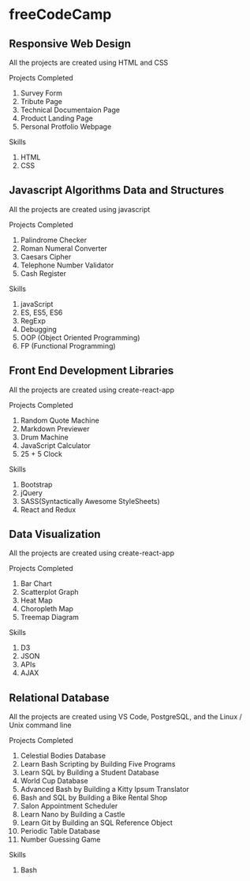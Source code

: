 # freeCodeCamp
<div>
    <h2>Responsive Web Design</h2>
    <p>All the projects are created using HTML and CSS</p>
    <div>Projects Completed</div><ol>
        <li>Survey Form</li>
        <li>Tribute Page</li>
        <li>Technical Documentaion Page</li>
        <li>Product Landing Page</li>
        <li>Personal Protfolio Webpage</li>
    </ol>
    <div>Skills</div>
    <ol>
        <li>HTML</li>
        <li>CSS</li>
    </ol>
    <h2>Javascript Algorithms Data and Structures</h2>
    <p>All the projects are created using javascript</p>
    <div>Projects Completed</div><ol>
        <li>Palindrome Checker</li>
        <li>Roman Numeral Converter</li>
        <li>Caesars Cipher</li>
        <li>Telephone Number Validator</li>
        <li>Cash Register</li>
    </ol>
    <div>Skills</div>
    <ol>
        <li>javaScript</li>
        <li>ES, ES5, ES6</li>
        <li>RegExp</li>
        <li>Debugging</li>
        <li>OOP (Object Oriented Programming)</li>
        <li>FP (Functional Programming)</li>
    </ol>
    <h2>Front End Development Libraries</h2>
    <p>All the projects are created using create-react-app</p>
    <div>Projects Completed</div>
    <ol>
        <li>Random Quote Machine</li>
        <li>Markdown Previewer</li>
        <li>Drum Machine</li>
        <li>JavaScript Calculator</li>
        <li>25 + 5 Clock</li>
    </ol>
    <div>Skills</div>
    <ol>
        <li>Bootstrap</li>
        <li>jQuery</li>
        <li>SASS(Syntactically Awesome StyleSheets)</li>
        <li>React and Redux</li>
    </ol>
    <h2>Data Visualization</h2>
    <p>All the projects are created using create-react-app</p>
    <div>Projects Completed</div>
    <ol>
        <li>Bar Chart</li>
        <li>Scatterplot Graph</li>
        <li>Heat Map</li>
        <li>Choropleth Map</li>
        <li>Treemap Diagram</li>
    </ol>
    <div>Skills</div>
    <ol>
        <li>D3</li>
        <li>JSON</li>
        <li>APIs</li>
        <li>AJAX</li>
    </ol> 
    <h2>Relational Database</h2>
    <p>All the projects are created using VS Code, PostgreSQL, and the Linux / Unix command line</p>
    <div>Projects Completed</div>
    <ol>
        <li>Celestial Bodies Database</li>
        <li>Learn Bash Scripting by Building Five Programs</li>
        <li>Learn SQL by Building a Student Database</li>
        <li>World Cup Database</li>
        <li>Advanced Bash by Building a Kitty Ipsum Translator</li>
        <li>Bash and SQL by Building a Bike Rental Shop</li>
        <li>Salon Appointment Scheduler</li>
        <li>Learn Nano by Building a Castle</li>
        <li>Learn Git by Building an SQL Reference Object</li>
        <li>Periodic Table Database</li>
        <li>Number Guessing Game</li>
    </ol>
    <div>Skills</div>
    <ol>
        <li>Bash</li>
    </ol> 
</div>